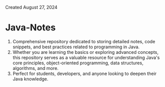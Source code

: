 Created August 27, 2024

# Java-Notes
1. Comprehensive repository dedicated to storing detailed notes, code snippets, and best practices related to programming in Java.
2. Whether you are learning the basics or exploring advanced concepts, this repository serves as a valuable resource for understanding Java's core principles, object-oriented programming, data structures, algorithms, and more.
3. Perfect for students, developers, and anyone looking to deepen their Java knowledge. 
